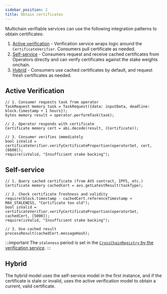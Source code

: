 ```yaml
---
sidebar_position: 2
title: Obtain certificates
---
```


Multichain verifiable services can use the following integration patterns to obtain certificates: 
1. [Active verification](#active-verification) - Verification service wraps logic around the `CertificateVerifier`. Consumers pull certificate as needed.
2. [Self-service](#self-service) - Consumers request and receive cached certificates from Operators directly and can verify certificates against the stake weights onchain.
3. [Hybrid](#hybrid) - Consumers use cached certificates by default, and request fresh certificates as needed. 

## Active Verification

```
// 1. Consumer requests task from operator
TaskRequest memory task = TaskRequest({data: inputData, deadline: block.timestamp + 1 hours});
bytes memory result = operator.performTask(task);

// 2. Operator responds with certificate
Certificate memory cert = abi.decode(result, (Certificate));

// 3. Consumer verifies immediately
bool isValid = certificateVerifier.verifyCertificateProportion(operatorSet, cert, [6600]);
require(isValid, "Insufficient stake backing");
```

## Self-service

```
// 1. Query cached certificate (from AVS contract, IPFS, etc.)
Certificate memory cachedCert = avs.getLatestResult(taskType);

// 2. Check certificate freshness and validity
require(block.timestamp - cachedCert.referenceTimestamp < MAX_STALENESS, "Certificate too old");
bool isValid = certificateVerifier.verifyCertificateProportion(operatorSet, cachedCert, [5000]);
require(isValid, "Insufficient stake backing");

// 3. Use cached result
processResult(cachedCert.messageHash);
```

:::important
The `staleness` period is set in the [`CrossChainRegistry` by the verification service](../avs-developer/implement-multichain.md#4-opt-in-to-multichain).
:::

## Hybrid

The hybrid model uses the self-service model in the first instance, and if the certificate is stale or invalid, uses the active verification model
to obtain a current, valid certificate.